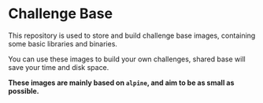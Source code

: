 # Challenge Base

This repository is used to store and build challenge base images, containing some basic libraries and binaries.

You can use these images to build your own challenges, shared base will save your time and disk space.

**These images are mainly based on `alpine`, and aim to be as small as possible.**
